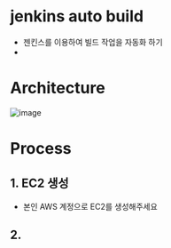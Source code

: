 # jenkins auto build
- 젠킨스를 이용하여 빌드 작업을 자동화 하기
- 

# Architecture
![image](https://github.com/yeomyaloo/jenkins-auto-build/assets/81970382/b1dca453-1c6e-437f-8c1e-7e491cfcbfdf)



# Process
## 1. EC2 생성
- 본인 AWS 계정으로 EC2를 생성해주세요

## 2. 
